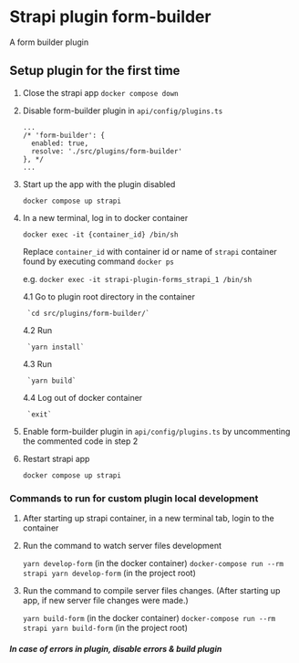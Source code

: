 # Strapi plugin form-builder

A form builder plugin

## Setup plugin for the first time
1. Close the strapi app 
```docker compose down```

2. Disable form-builder plugin in `api/config/plugins.ts`

    ```
    ...
    /* 'form-builder': {
      enabled: true,
      resolve: './src/plugins/form-builder'
    }, */
    ...
    ```
    
3. Start up the app with the plugin disabled

    `docker compose up strapi`
    
4. In a new terminal, log in to docker container

    `docker exec -it {container_id} /bin/sh`
    
    Replace `container_id` with container id or name of `strapi` container found by executing command `docker ps`
    
    e.g.     `docker exec -it strapi-plugin-forms_strapi_1 /bin/sh`

    4.1 Go to plugin root directory in the container

        `cd src/plugins/form-builder/`
        
    4.2 Run 

        `yarn install`
        
    4.3 Run 

        `yarn build`
        
    4.4 Log out of docker container

        `exit`
        
5. Enable form-builder plugin in `api/config/plugins.ts` by uncommenting the commented code in step 2

6. Restart strapi app

    `docker compose up strapi`


### Commands to run for custom plugin local development

1. After starting up strapi container, in a new terminal tab, login to the container

2. Run the command to watch server files development

    `yarn develop-form` (in the docker container)
    `docker-compose run --rm strapi yarn develop-form` (in the project root)
    
3. Run the command to compile server files changes. (After starting up app, if new server file changes were made.)

    `yarn build-form` (in the docker container)
    `docker-compose run --rm strapi yarn build-form` (in the project root)

##### In case of errors in plugin, disable errors & build plugin
